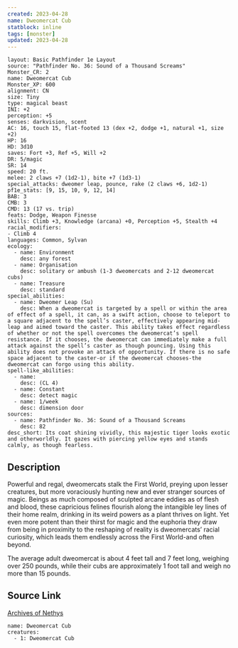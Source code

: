 ```yaml
---
created: 2023-04-28
name: Dweomercat Cub
statblock: inline
tags: [monster]
updated: 2023-04-28
---
```

```statblock
layout: Basic Pathfinder 1e Layout
source: "Pathfinder No. 36: Sound of a Thousand Screams"
Monster_CR: 2
name: Dweomercat Cub
Monster_XP: 600
alignment: CN
size: Tiny
type: magical beast
INI: +2
perception: +5
senses: darkvision, scent
AC: 16, touch 15, flat-footed 13 (dex +2, dodge +1, natural +1, size +2)
HP: 16
HD: 3d10
saves: Fort +3, Ref +5, Will +2
DR: 5/magic
SR: 14
speed: 20 ft.
melee: 2 claws +7 (1d2-1), bite +7 (1d3-1)
special_attacks: dweomer leap, pounce, rake (2 claws +6, 1d2-1)
pf1e_stats: [9, 15, 10, 9, 12, 14]
BAB: 3
CMB: 3
CMD: 13 (17 vs. trip)
feats: Dodge, Weapon Finesse
skills: Climb +3, Knowledge (arcana) +0, Perception +5, Stealth +4
racial_modifiers:
- Climb 4
languages: Common, Sylvan
ecology:
  - name: Environment
    desc: any forest
  - name: Organisation
    desc: solitary or ambush (1-3 dweomercats and 2-12 dweomercat cubs)
  - name: Treasure
    desc: standard
special_abilities:
  - name: Dweomer Leap (Su)
    desc: When a dweomercat is targeted by a spell or within the area of effect of a spell, it can, as a swift action, choose to teleport to a square adjacent to the spell’s caster, effectively appearing mid-leap and aimed toward the caster. This ability takes effect regardless of whether or not the spell overcomes the dweomercat’s spell resistance. If it chooses, the dweomercat can immediately make a full attack against the spell’s caster as though pouncing. Using this ability does not provoke an attack of opportunity. If there is no safe space adjacent to the caster-or if the dweomercat chooses-the dweomercat can forgo using this ability.
spell-like_abilities:
  - name:
    desc: (CL 4)
  - name: Constant
    desc: detect magic
  - name: 1/week
    desc: dimension door
sources:
  - name: Pathfinder No. 36: Sound of a Thousand Screams
    desc: 82
desc_short: Its coat shining vividly, this majestic tiger looks exotic and otherworldly. It gazes with piercing yellow eyes and stands calmly, as though fearless.
```
## Description
Powerful and regal, dweomercats stalk the First World, preying upon lesser creatures, but more voraciously hunting new and ever stranger sources of magic. Beings as much composed of sculpted arcane eddies as of flesh and blood, these capricious felines flourish along the intangible ley lines of their home realm, drinking in its weird powers as a plant thrives on light. Yet even more potent than their thirst for magic and the euphoria they draw from being in proximity to the reshaping of reality is dweomercats’ racial curiosity, which leads them endlessly across the First World-and often beyond.

The average adult dweomercat is about 4 feet tall and 7 feet long, weighing over 250 pounds, while their cubs are approximately 1 foot tall and weigh no more than 15 pounds.
## Source Link
[Archives of Nethys](https://aonprd.com/MonsterDisplay.aspx?ItemName=Dweomercat%20Cub)
```encounter-table
name: Dweomercat Cub
creatures:
  - 1: Dweomercat Cub
```
